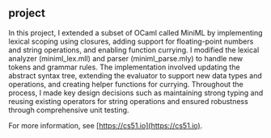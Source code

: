 
## project

In this project, I extended a subset of OCaml called MiniML by implementing lexical scoping using closures, adding support for floating-point numbers and string operations, and enabling function currying. I modified the lexical analyzer (miniml_lex.mll) and parser (miniml_parse.mly) to handle new tokens and grammar rules. The implementation involved updating the abstract syntax tree, extending the evaluator to support new data types and operations, and creating helper functions for currying. Throughout the process, I made key design decisions such as maintaining strong typing and reusing existing operators for string operations and ensured robustness through comprehensive unit testing.

For more information, see [https://cs51.io](https://cs51.io). 

